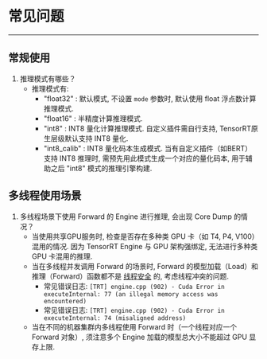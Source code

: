 # 常见问题

----

## 常规使用

1. 推理模式有哪些？
    - 推理模式有:
        - "float32" : 默认模式, 不设置 `mode` 参数时, 默认使用 float 浮点数计算推理模式. 
        - "float16" : 半精度计算推理模式. 
        - "int8" : INT8 量化计算推理模式. 自定义插件需自行支持, TensorRT原生层级默认支持 INT8 量化. 
        - "int8_calib" : INT8 量化码本生成模式. 当有自定义插件（如BERT）支持 INT8 推理时, 需预先用此模式生成一个对应的量化码本, 用于辅助之后 "int8" 模式的推理引擎构建. 

## 多线程使用场景

1. 多线程场景下使用 Forward 的 Engine 进行推理, 会出现 Core Dump 的情况？
    - 当使用共享GPU服务时, 检查是否存在多种类 GPU 卡（如 T4, P4, V100）混用的情况. 因为 TensorRT Engine 与 GPU 架构强绑定, 无法进行多种类 GPU 卡混用的推理. 
    - 当在多线程并发调用 Forward 的场景时, Forward 的模型加载（Load）和推理（Forward）函数都不是 [线程安全](https://docs.nvidia.com/deeplearning/tensorrt/best-practices/index.html#thread-safety) 的, 考虑线程冲突的问题. 
        - 常见错误日志: `[TRT] engine.cpp (902) - Cuda Error in executeInternal: 77 (an illegal memory access was encountered)`
        - 常见错误日志: `[TRT] engine.cpp (902) - Cuda Error in executeInternal: 74 (misaligned address)`
    - 当在不同的机器集群内多线程使用 Forward 时（一个线程对应一个 Forward 对象）, 须注意多个 Engine 加载的模型总大小不能超过 GPU 显存上限. 